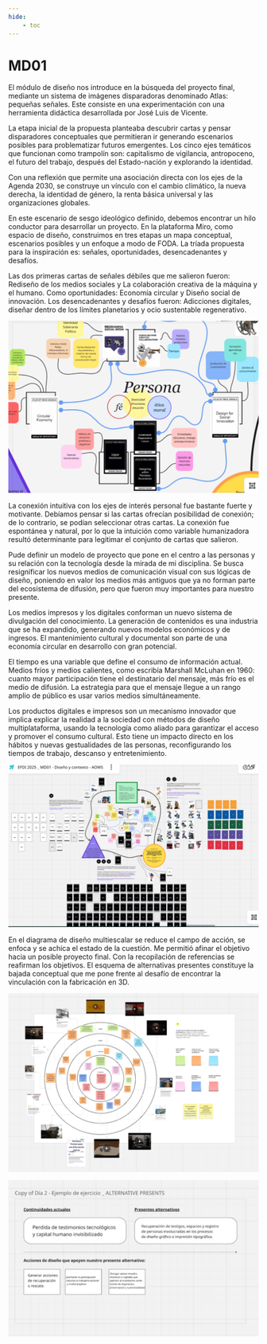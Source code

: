 ```yaml
---
hide:
    - toc
---
```


# MD01

El módulo de diseño nos introduce en la búsqueda del proyecto final, mediante un sistema de imágenes disparadoras denominado Atlas: pequeñas señales. Este consiste en una experimentación con una herramienta didáctica desarrollada por José Luis de Vicente. 

La etapa inicial de la propuesta planteaba descubrir cartas y pensar disparadores conceptuales que permitieran ir generando escenarios posibles para problematizar futuros emergentes. Los cinco ejes temáticos que funcionan como trampolín son: capitalismo de vigilancia, antropoceno, el futuro del trabajo, después del Estado-nación y explorando la identidad. 

Con una reflexión que permite una asociación directa con los ejes de la Agenda 2030, se construye un vínculo con el cambio climático, la nueva derecha, la identidad de género, la renta básica universal y las organizaciones globales.

En este escenario de sesgo ideológico definido, debemos encontrar un hilo conductor para desarrollar un proyecto.
En la plataforma Miro, como espacio de diseño, construimos en tres etapas un mapa conceptual, escenarios posibles y un enfoque a modo de FODA. La tríada propuesta para la inspiración es: señales, oportunidades, desencadenantes y desafíos.

Las dos primeras cartas de señales débiles que me salieron fueron: Rediseño de los medios sociales y La colaboración creativa de la máquina y el humano. Como oportunidades: Economía circular y Diseño social de innovación. Los desencadenantes y desafíos fueron: Adicciones digitales, diseñar dentro de los límites planetarios y ocio sustentable regenerativo.

![](../images/MD01-a.jpg)

La conexión intuitiva con los ejes de interés personal fue bastante fuerte y motivante. Debíamos pensar si las cartas ofrecían posibilidad de conexión; de lo contrario, se podían seleccionar otras cartas. La conexión fue espontánea y natural, por lo que la intuición como variable humanizadora resultó determinante para legitimar el conjunto de cartas que salieron. 

Pude definir un modelo de proyecto que pone en el centro a las personas y su relación con la tecnología desde la mirada de mi disciplina. Se busca resignificar los nuevos medios de comunicación visual con sus lógicas de diseño, poniendo en valor los medios más antiguos que ya no forman parte del ecosistema de difusión, pero que fueron muy importantes para nuestro presente.

Los medios impresos y los digitales conforman un nuevo sistema de divulgación del conocimiento. La generación de contenidos es una industria que se ha expandido, generando nuevos modelos económicos y de ingresos. El mantenimiento cultural y documental son parte de una economía circular en desarrollo con gran potencial.

El tiempo es una variable que define el consumo de información actual. Medios fríos y medios calientes, como escribía Marshall McLuhan en 1960: cuanto mayor participación tiene el destinatario del mensaje, más frío es el medio de difusión. La estrategia para que el mensaje llegue a un rango amplio de público es usar varios medios simultáneamente.

Los productos digitales e impresos son un mecanismo innovador que implica explicar la realidad a la sociedad con métodos de diseño multiplataforma, usando la tecnología como aliado para garantizar el acceso y promover el consumo cultural. Esto tiene un impacto directo en los hábitos y nuevas gestualidades de las personas, reconfigurando los tiempos de trabajo, descanso y entretenimiento.

![](../images/MD01-b.jpg)

En el diagrama de diseño multiescalar se reduce el campo de acción, se enfoca y se achica el estado de la cuestión. Me permitió afinar el objetivo hacia un posible proyecto final. Con la recopilación de referencias se reafirman los objetivos. El esquema de alternativas presentes constituye la bajada conceptual que me pone frente al desafío de encontrar la vinculación con la fabricación en 3D.


 ![](../images/MD01-c.jpg)

![](../images/MD01-d.jpg)


